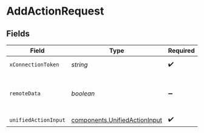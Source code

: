 # AddActionRequest


## Fields

| Field                                                                          | Type                                                                           | Required                                                                       | Description                                                                    |
| ------------------------------------------------------------------------------ | ------------------------------------------------------------------------------ | ------------------------------------------------------------------------------ | ------------------------------------------------------------------------------ |
| `xConnectionToken`                                                             | *string*                                                                       | :heavy_check_mark:                                                             | The connection token                                                           |
| `remoteData`                                                                   | *boolean*                                                                      | :heavy_minus_sign:                                                             | Set to true to include data from the original Marketingautomation software.    |
| `unifiedActionInput`                                                           | [components.UnifiedActionInput](../../models/components/unifiedactioninput.md) | :heavy_check_mark:                                                             | N/A                                                                            |